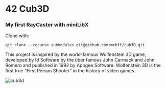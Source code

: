 # 42 Cub3D
### My first RayCaster with miniLibX
Clone with:
```
git clone --recurse-submodules git@github.com:mrbff/cub3D.git
```
This project is inspired by the world-famous Wolfenstein 3D game, developed by Id Software by the über famous John Carmack and John Romero and published in 1992 by Apogee Software. Wolfenstein 3D is the first true “First Person
Shooter” in the history of video games. 


![cub3d](https://user-images.githubusercontent.com/107865727/230642509-3a5a1cd4-93dd-48f9-9697-a5249dbfb4e0.png)
